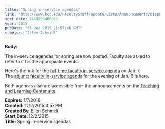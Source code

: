 ```yaml
---
title: "Spring in-service agendas"
link: "http://www.kcc.edu/FacultyStaff/update/Lists/Announcements/DispForm.aspx?ID=2103"
sort_date: 1449093466000
year: 2015
pubDate: "02 Dec 2015 21:57:46 GMT"
creator: "Ellen Schmidt"
---
```


<div><b>Body:</b> <div class="ExternalClass58C7514FB1224FC196A7BF3585BFB878"><p>The in-service agendas for spring are now posted. Faculty are asked to refer to it for the appropriate events.</p>
<p>Here's the link for the <a href="/FacultyStaff/departments/ktlc/Documents/spring_16_inservice_agenda.pdf">full-time faculty in-service agenda</a> on Jan. 7. The <a href="/FacultyStaff/departments/ktlc/Documents/spring_16_adjunct_inservice_agenda.pdf">adjunct faculty in-service agenda</a> for the evening of Jan. 6 is here.</p>
<p>Both agendas also are accessible from the announcements on the <a href="/FacultyStaff/departments/ktlc/Pages/default.aspx">Teaching and Learning Center site</a>.<br /></p></div></div>
<div><b>Expires:</b> 1/7/2016</div>
<div><b>Created:</b> 12/2/2015 3:57 PM</div>
<div><b>Created By:</b> Ellen Schmidt</div>
<div><b>Start Date:</b> 12/2/2015</div>
<div><b>Title:</b> Spring in-service agendas</div>
